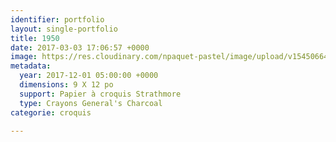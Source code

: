 ```yaml
---
identifier: portfolio
layout: single-portfolio
title: 1950
date: 2017-03-03 17:06:57 +0000
image: https://res.cloudinary.com/npaquet-pastel/image/upload/v1545066423/DSC01272-4.jpg
metadata:
  year: 2017-12-01 05:00:00 +0000
  dimensions: 9 X 12 po
  support: Papier à croquis Strathmore
  type: Crayons General's Charcoal
categorie: croquis

---
```

